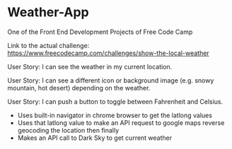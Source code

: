 # Weather-App
One of the Front End Development Projects of Free Code Camp

Link to the actual challenge: https://www.freecodecamp.com/challenges/show-the-local-weather

User Story: I can see the weather in my current location.

User Story: I can see a different icon or background image (e.g. snowy mountain, hot desert) depending on the weather.

User Story: I can push a button to toggle between Fahrenheit and Celsius.


- Uses built-in navigator in chrome browser to get the latlong values
- Uses that latlong value to make an API request to google maps reverse geocoding the location then finally
- Makes an API call to Dark Sky to get current weather